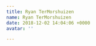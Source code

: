 ```yaml
---
title: Ryan TerMorshuizen
name: Ryan TerMorshuizen
date: 2018-12-02 14:04:06 +0000
avatar: ''

---
```

